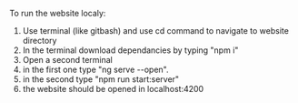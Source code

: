 To run the website localy:
1. Use terminal (like gitbash) and use cd command to navigate to website directory
2. In the terminal download dependancies by typing "npm i"
3. Open a second terminal
4. in the first one type "ng serve --open". 
5. in the second type "npm run start:server"
6. the website should be opened in localhost:4200
